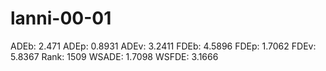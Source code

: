 # lanni-00-01

ADEb: 2.471
ADEp: 0.8931
ADEv: 3.2411
FDEb: 4.5896
FDEp: 1.7062
FDEv: 5.8367
Rank: 1509
WSADE: 1.7098
WSFDE: 3.1666
